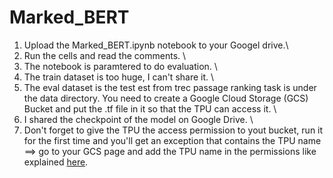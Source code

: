 # Marked_BERT

1. Upload the Marked_BERT.ipynb notebook to your Googel drive.\\
2. Run the cells and read the comments. \\
3. The notebook is paramtered to do evaluation. \\
4. The train dataset is too huge, I can't share it. \\
5. The eval dataset is the test est from trec passage ranking task is under the data directory. You need to create a Google Cloud Storage (GCS) Bucket and put the .tf file in it so that the TPU can access it. \\
6. I shared the checkpoint of the model on Google Drive. \\
7. Don't forget to give the TPU the access permission to yout bucket, run it for the first time and you'll get an exception that contains the TPU name ==> go to your GCS page and add the TPU name in the permissions like explained [here](https://cloud.google.com/storage/docs/access-control/using-iam-permissions).
